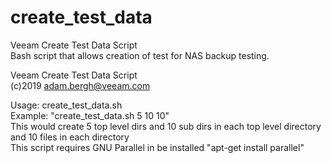 # create_test_data
Veeam Create Test Data Script	
Bash script that allows creation of test for NAS backup testing.


Veeam Create Test Data Script				
(c)2019 adam.bergh@veeam.com


Usage: create_test_data.sh <Count of Top Directories> <Count of Sub Dirs in Each Top Dir> <Number of Files in Each Dir> <br>
Example: "create_test_data.sh 5 10 10" <br>
This would create 5 top level dirs and 10 sub dirs in each top level directory and 10 files in each directory
<br>
This script requires GNU Parallel in be installed "apt-get install parallel"	
